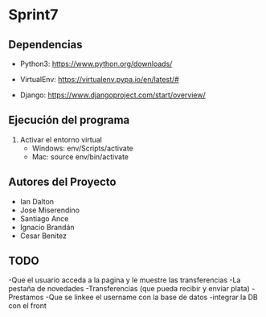 # Sprint7

## Dependencias

- Python3: https://www.python.org/downloads/

- VirtualEnv: https://virtualenv.pypa.io/en/latest/#

- Django: https://www.djangoproject.com/start/overview/

## Ejecución del programa

1. Activar el entorno virtual
    -   Windows: env/Scripts/activate
    -   Mac: source env/bin/activate

## Autores del Proyecto

- Ian Dalton
- Jose Miserendino
- Santiago Ance
- Ignacio Brandán
- Cesar Benitez

## TODO

-Que el usuario acceda a la pagina y le muestre las transferencias
-La pestaña de novedades
-Transferencias (que pueda recibir y enviar plata)
-Prestamos
-Que se linkee el username con la base de datos
-integrar la DB con el front
